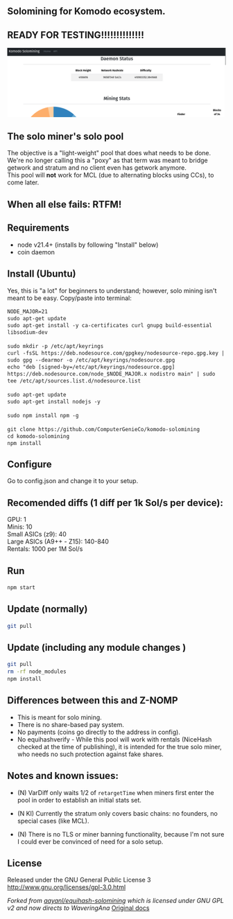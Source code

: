 ## Solomining for Komodo ecosystem.
## READY FOR TESTING!!!!!!!!!!!!!!
![](./Screenshot.png)
## The solo miner's solo pool
The objective is a "light-weight" pool that does what needs to be done.  
We're no longer calling this a "poxy" as that term was meant to bridge getwork and stratum and no client even has getwork anymore.  
This pool will **not** work for MCL (due to alternating blocks using CCs), to come later.  

## When all else fails: RTFM!

Requirements
------------
* node v21.4+ (installs by following "Install" below)
* coin daemon

Install (Ubuntu)
-------------
Yes, this is "a lot" for beginners to understand; however, solo mining isn't meant to be easy. Copy/paste into terminal:

```shell
NODE_MAJOR=21
sudo apt-get update
sudo apt-get install -y ca-certificates curl gnupg build-essential libsodium-dev

sudo mkdir -p /etc/apt/keyrings
curl -fsSL https://deb.nodesource.com/gpgkey/nodesource-repo.gpg.key | sudo gpg --dearmor -o /etc/apt/keyrings/nodesource.gpg
echo "deb [signed-by=/etc/apt/keyrings/nodesource.gpg] https://deb.nodesource.com/node_$NODE_MAJOR.x nodistro main" | sudo tee /etc/apt/sources.list.d/nodesource.list

sudo apt-get update
sudo apt-get install nodejs -y

sudo npm install npm -g

git clone https://github.com/ComputerGenieCo/komodo-solomining
cd komodo-solomining
npm install
```

Configure
-------------
Go to config.json and change it to your setup.

Recomended diffs (1 diff per 1k Sol/s per device):
-------------
GPU: 1  
Minis: 10  
Small ASICs (z9): 40  
Large ASICs (A9++ - Z15): 140-840  
Rentals: 1000 per 1M Sol/s

Run
------------
```bash
npm start
```

Update (normally)
-------------
```bash
git pull
```

Update (including any module changes )
-------------
```bash
git pull
rm -rf node_modules
npm install
```

Differences between this and Z-NOMP
------------
* This is meant for solo mining.
* There is no share-based pay system.
* No payments (coins go directly to the address in config).
* No equihashverify - While this pool will work with rentals (NiceHash checked at the time of publishing), it is intended
for the true solo miner, who needs no such protection against fake shares.

Notes and known issues:
------------
* (N) VarDiff only waits 1/2 of `retargetTime` when miners first enter the pool in order to establish an initial stats set.

* (N KI) Currently the stratum only covers basic chains: no founders, no special cases (like MCL).

* (N) There is no TLS or miner banning functionality, because I'm not sure I could ever be convinced of need for a solo setup.

License
-------
Released under the GNU General Public License 3
http://www.gnu.org/licenses/gpl-3.0.html

_Forked from [aayanl/equihash-solomining](https://github.com/aayanl/equihash-solomining) which is licensed under GNU GPL v2 and now directs to WaveringAna_
[Original docs](https://rocketchat.zdeveloper.org/wiki:z-nomp_install)
